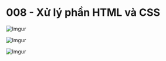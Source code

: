 # 008 - Xử lý phần HTML và CSS

![Imgur](https://i.imgur.com/rIk2qm4.png)

![Imgur](https://i.imgur.com/XXFgHmL.jpg)   

![Imgur](https://i.imgur.com/QxYehUm.png)